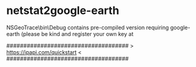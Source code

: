 # netstat2google-earth

NSGeoTrace\bin\Debug contains pre-compiled version requiring google-earth
(please be kind and register your own key at 

 ####################################
         >   https://ipapi.com/quickstart <
        ####################################
